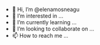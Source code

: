 - 👋 Hi, I’m @elenamosneagu
- 👀 I’m interested in ...
- 🌱 I’m currently learning ...
- 💞️ I’m looking to collaborate on ...
- 📫 How to reach me ...

<!---
elenamosneagu/elenamosneagu is a ✨ special ✨ repository because its `README.md` (this file) appears on your GitHub profile.
You can click the Preview link to take a look at your changes.
--->
